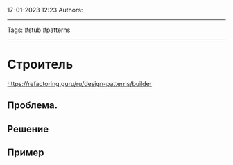 17-01-2023
12:23
Authors: 
***
Tags: #stub #patterns 
***
# Строитель
https://refactoring.guru/ru/design-patterns/builder


## Проблема.


## Решение


## Пример

